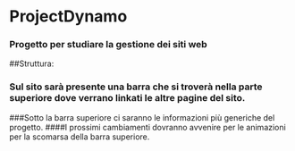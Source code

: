 # ProjectDynamo 
### Progetto per studiare la gestione dei siti web 
##Struttura:
### Sul sito sarà presente una barra che si troverà nella parte superiore dove verrano linkati le altre pagine del sito.
###Sotto la barra superiore ci saranno le informazioni più generiche del progetto.
####I prossimi cambiamenti dovranno avvenire per le animazioni per la scomarsa della barra superiore.
